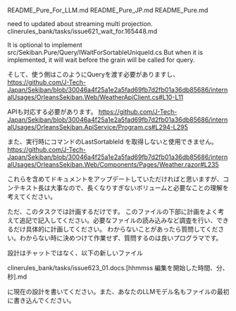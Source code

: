 README_Pure_For_LLM.md
README_Pure_JP.md
README_Pure.md

need to updated about streaming multi projection.
clinerules_bank/tasks/issue621_wait_for.165448.md

It is optional to implement src/Sekiban.Pure/Query/IWaitForSortableUniqueId.cs
But when it is implemented, it will wait before the grain will be called for query.

そして、使う側はこのようにQueryを渡す必要がありますし、
https://github.com/J-Tech-Japan/Sekiban/blob/30046a4f25a1e2a5fad69fb7d2fb01a36db85686/internalUsages/OrleansSekiban.Web/WeatherApiClient.cs#L10-L11

APIも対応する必要があります。
https://github.com/J-Tech-Japan/Sekiban/blob/30046a4f25a1e2a5fad69fb7d2fb01a36db85686/internalUsages/OrleansSekiban.ApiService/Program.cs#L294-L295

また、実行時にコマンドのLastSortableId を取得しないと使用できません。
https://github.com/J-Tech-Japan/Sekiban/blob/30046a4f25a1e2a5fad69fb7d2fb01a36db85686/internalUsages/OrleansSekiban.Web/Components/Pages/Weather.razor#L235

これらを含めてドキュメントをアップデートしていただければと思いますが、コンテキスト長は大事なので、長くなりすぎないボリュームと必要なことの理解を考えてください。

ただ、このタスクでは計画するだけです。
このファイルの下部に計画をよく考えて追記で記入してください。必要なファイルの読み込みなど調査を行い、できるだけ具体的に計画してください。
わからないことがあったら質問してください。わからない時に決めつけて作業せず、質問するのは良いプログラマです。

設計はチャットではなく、以下の新しいファイル

clinerules_bank/tasks/issue623_01.docs.[hhmmss 編集を開始した時間、分、秒].md

に現在の設計を書いてください。また、あなたのLLMモデル名もファイルの最初に書き込んでください。
